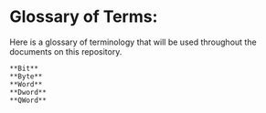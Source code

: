 # Glossary of Terms:

Here is a glossary of terminology that will be used throughout the documents on this repository. 

```
**Bit**
**Byte**
**Word**
**Dword**
**QWord**
```
